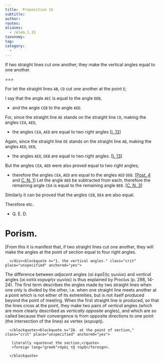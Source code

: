 ```yaml
---
title:  Proposition 15
subtitle:
author:
routes:
aliases:
  - /elem.1.15
taxonomy:
tag:
category:
  -
---
```


If two straight lines cut one another, they make the vertical angles equal to one another.

===

For let the straight lines `AB`, `CD` cut one another at the point `E`; <lb n="5"/>

I say that the angle `AEC` is equal to the angle `DEB`, 

- and the angle `CEB` to the angle `AED`.

For, since the straight line `AE` stands <lb n="10"/>on the straight line `CD`, making the angles `CEA`, `AED`, 

- the angles `CEA`, `AED` are equal to two right angles [<a href="/elem.1.13">I. 13</a>]

<!-- <pb n="278"/> -->

Again, since the straight line `DE` stands on the straight line `AB`, making the angles `AED`, `DEB`, 

- the angles `AED`, `DEB` are equal to two right angles. [<a href="/elem.1.13">I. 13</a>]

<!-- <lb n="15"/> -->

But the angles `CEA`, `AED` were also proved equal to two right angles; 

- therefore the angles `CEA`, `AED` are equal to the angles `AED`
`DEB`. [<a href="/elem.1.post.4">Post. 4</a> and <a href="/elem.1.c.n.1">C. N. 1</a>] Let the angle `AED` be subtracted from each; <lb n="20"/>therefore the remaining angle `CEA` is equal to the remaining angle `BED`. [<a href="/elem.1.c.n.3">C. N. 3</a>]

Similarly it can be proved that the angles `CEB`, `DEA` are also equal.

Therefore etc. 

- Q. E. D. 

<!-- <lb n="25"/> -->

<div id="elem.1.15.p.1" class="porism">
       <h1>Porism.</h1>

[From this it is manifest that, if two straight lines cut one another, they will make the angles at the point of section equal to four right angles.

      </div><blockquote n="1. the vertical angles." class="crit" place="unspecified" anchored="yes">

The difference between <em>adjacent</em> angles (<foreign lang="greek">αἱ ἐφεξῆς γωνίαι</foreign>) and <em>vertical</em> angles (<foreign lang="greek">αἱ κατὰ κορυφὴν γωνίαι</foreign>) is thus explained by Proclus (<xref n="Proc. p. 298, 14-24" from="ROOT" to="DITTO">p. 298, 14-24</xref>). The first term describes the angles made by two straight lines when one only is divded by the other, i.e. when one straight line meets another at a point which is not either of its extremities, but is not itself produced beyond the point of meeting. When the first straight line <em>is</em> produced, so that the lines cross at the point, they make two pairs of <em>vertical</em> angles (which are more clearly described as <em>vertically opposite</em> angles), and which are so called because their convergence is from opposite directions to one point (the intersection of the lines) as vertex (<foreign lang="greek">κορυφή</foreign>).

      </blockquote><blockquote n="26. at the point of section," class="crit" place="unspecified" anchored="yes">

       literally <quote>at the section,</quote>
       <foreign lang="greek">πρὸς τῇ τομῆ</foreign>.

      </blockquote>
